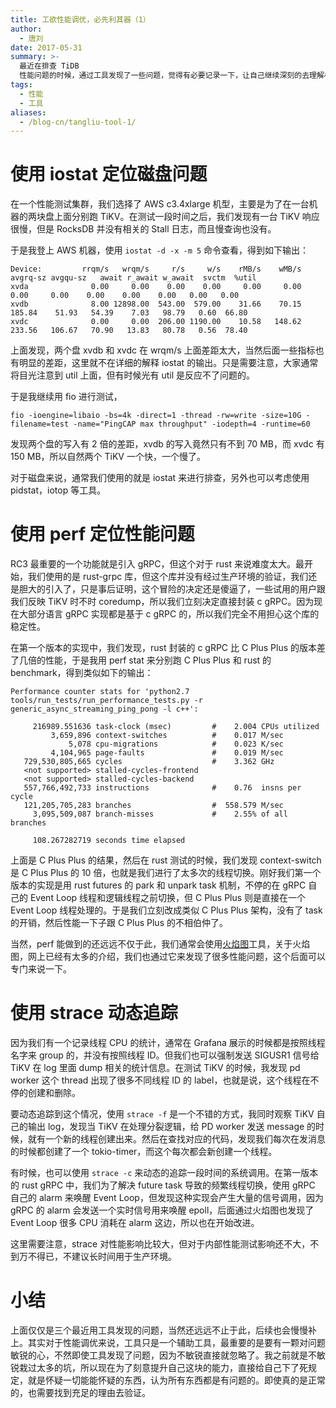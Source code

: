 ```yaml
---
title: 工欲性能调优，必先利其器（1）
author:
  - 唐刘
date: 2017-05-31
summary: >-
  最近在排查 TiDB
  性能问题的时候，通过工具发现了一些问题，觉得有必要记录一下，让自己继续深刻的去理解相关工具的使用，也同时让同学们对类似问题的时候别再踩坑。
tags:
  - 性能
  - 工具
aliases:
  - /blog-cn/tangliu-tool-1/
---
```


# 使用 iostat 定位磁盘问题

在一个性能测试集群，我们选择了 AWS c3.4xlarge 机型，主要是为了在一台机器的两块盘上面分别跑 TiKV。在测试一段时间之后，我们发现有一台 TiKV 响应很慢，但是 RocksDB 并没有相关的 Stall 日志，而且慢查询也没有。

于是我登上 AWS 机器，使用 `iostat -d -x -m 5` 命令查看，得到如下输出：

```
Device:         rrqm/s   wrqm/s     r/s     w/s    rMB/s    wMB/s avgrq-sz avgqu-sz   await r_await w_await  svctm  %util
xvda              0.00     0.00    0.00    0.00     0.00     0.00     0.00     0.00    0.00    0.00    0.00   0.00   0.00
xvdb              8.00 12898.00  543.00  579.00    31.66    70.15   185.84    51.93   54.39    7.03   98.79   0.60  66.80
xvdc              0.00     0.00  206.00 1190.00    10.58   148.62   233.56   106.67   70.90   13.83   80.78   0.56  78.40
```

上面发现，两个盘 xvdb 和 xvdc 在 wrqm/s 上面差距太大，当然后面一些指标也有明显的差距，这里就不在详细的解释 iostat 的输出。只是需要注意，大家通常将目光注意到 util 上面，但有时候光有 util 是反应不了问题的。

于是我继续用 fio 进行测试，

`fio -ioengine=libaio -bs=4k -direct=1 -thread -rw=write -size=10G -filename=test -name="PingCAP max throughput" -iodepth=4 -runtime=60`

发现两个盘的写入有 2 倍的差距，xvdb 的写入竟然只有不到 70 MB，而 xvdc 有 150 MB，所以自然两个 TiKV 一个快，一个慢了。

对于磁盘来说，通常我们使用的就是 iostat 来进行排查，另外也可以考虑使用 pidstat，iotop 等工具。

# 使用 perf 定位性能问题

RC3 最重要的一个功能就是引入 gRPC，但这个对于 rust 来说难度太大。最开始，我们使用的是 rust-grpc 库，但这个库并没有经过生产环境的验证，我们还是胆大的引入了，只是事后证明，这个冒险的决定还是傻逼了，一些试用的用户跟我们反映 TiKV 时不时 coredump，所以我们立刻决定直接封装 c gRPC。因为现在大部分语言 gRPC 实现都是基于 c gRPC 的，所以我们完全不用担心这个库的稳定性。

在第一个版本的实现中，我们发现，rust 封装的 c gRPC 比 C Plus Plus 的版本差了几倍的性能，于是我用 perf stat 来分别跑 C Plus Plus 和 rust 的benchmark，得到类似如下的输出：

```
Performance counter stats for 'python2.7 tools/run_tests/run_performance_tests.py -r generic_async_streaming_ping_pong -l c++':

     216989.551636 task-clock (msec)         #    2.004 CPUs utilized
         3,659,896 context-switches          #    0.017 M/sec
             5,078 cpu-migrations            #    0.023 K/sec
         4,104,965 page-faults               #    0.019 M/sec
   729,530,805,665 cycles                    #    3.362 GHz
   <not supported> stalled-cycles-frontend
   <not supported> stalled-cycles-backend
   557,766,492,733 instructions              #    0.76  insns per cycle
   121,205,705,283 branches                  #  558.579 M/sec
     3,095,509,087 branch-misses             #    2.55% of all branches

     108.267282719 seconds time elapsed
```

上面是 C Plus Plus 的结果，然后在 rust 测试的时候，我们发现 context-switch 是 C Plus Plus 的 10 倍，也就是我们进行了太多次的线程切换。刚好我们第一个版本的实现是用 rust futures 的 park 和 unpark task 机制，不停的在 gRPC 自己的 Event Loop 线程和逻辑线程之前切换，但 C Plus Plus 则是直接在一个 Event Loop 线程处理的。于是我们立刻改成类似 C Plus Plus 架构，没有了 task 的开销，然后性能一下子跟 C Plus Plus 的不相伯仲了。

当然，perf 能做到的还远远不仅于此，我们通常会使用[火焰图](https://github.com/brendangregg/FlameGraph)工具，关于火焰图，网上已经有太多的介绍，我们也通过它来发现了很多性能问题，这个后面可以专门来说一下。

# 使用 strace 动态追踪

因为我们有一个记录线程 CPU 的统计，通常在 Grafana 展示的时候都是按照线程名字来 group 的，并没有按照线程 ID。但我们也可以强制发送 SIGUSR1 信号给 TiKV 在 log 里面 dump 相关的统计信息。在测试 TiKV 的时候，我发现 pd worker 这个 thread 出现了很多不同线程 ID 的 label，也就是说，这个线程在不停的创建和删除。

要动态追踪到这个情况，使用 `strace -f` 是一个不错的方式，我同时观察 TiKV 自己的输出 log，发现当 TiKV 在处理分裂逻辑，给 PD worker 发送 message 的时候，就有一个新的线程创建出来。然后在查找对应的代码，发现我们每次在发消息的时候都创建了一个 tokio-timer，而这个每次都会新创建一个线程。

有时候，也可以使用 `strace -c` 来动态的追踪一段时间的系统调用。在第一版本的 rust gRPC 中，我们为了解决 future task 导致的频繁线程切换，使用 gRPC 自己的 alarm 来唤醒 Event Loop，但发现这种实现会产生大量的信号调用，因为 gRPC 的 alarm 会发送一个实时信号用来唤醒 epoll，后面通过火焰图也发现了 Event Loop 很多 CPU 消耗在 alarm 这边，所以也在开始改进。

这里需要注意，strace 对性能影响比较大，但对于内部性能测试影响还不大，不到万不得已，不建议长时间用于生产环境。

# 小结

上面仅仅是三个最近用工具发现的问题，当然还远远不止于此，后续也会慢慢补上。其实对于性能调优来说，工具只是一个辅助工具，最重要的是要有一颗对问题敏锐的心，不然即使工具发现了问题，因为不敏锐直接就忽略了。我之前就是不敏锐栽过太多的坑，所以现在为了刻意提升自己这块的能力，直接给自己下了死规定，就是怀疑一切能能怀疑的东西，认为所有东西都是有问题的。即使真的是正常的，也需要找到充足的理由去验证。
